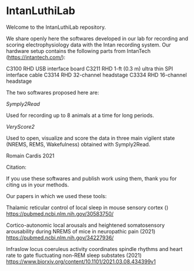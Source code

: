 # IntanLuthiLab

Welcome to the IntanLuthiLab repository.

We share openly here the softwares developed in our lab for recording and scoring electrophysiology data with the Intan recording system. Our hardware setup contains the following parts from IntanTech (https://intantech.com/):

C3100 RHD USB interface board
C3211 RHD 1-ft (0.3 m) ultra thin SPI interface cable
C3314 RHD 32-channel headstage
C3334 RHD 16-channel headstage

The two softwares proposed here are:

_Symply2Read_

Used for recording up to 8 animals at a time for long periods.

_VeryScore2_

Used to open, visualize and score the data in three main vigilent state (NREMS, REMS, Wakefulness) obtained with Symply2Read.

Romain Cardis 2021

Citation:

If you use these softwares and publish work using them, thank you for citing us in your methods.

Our papers in which we used these tools:

Thalamic reticular control of local sleep in mouse sensory cortex ()
https://pubmed.ncbi.nlm.nih.gov/30583750/

Cortico-autonomic local arousals and heightened somatosensory arousability during NREMS of mice in neuropathic pain (2021)
https://pubmed.ncbi.nlm.nih.gov/34227936/

Infraslow locus coeruleus activity coordinates spindle rhythms and heart rate to gate fluctuating non-REM sleep substates (2021)
https://www.biorxiv.org/content/10.1101/2021.03.08.434399v1

